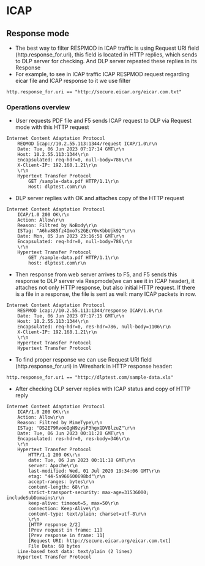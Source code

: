 # ICAP

## Response mode

- The best way to filter RESPMOD in ICAP traffic is using Request URI field (http.response_for.uri), this field is located in HTTP replies, which sends to DLP server for checking. And DLP server repeated these replies in its Response
- For example, to see in ICAP traffic ICAP RESPMOD request regarding eicar file and ICAP response to it we use filter

```text
http.response_for.uri == "http://secure.eicar.org/eicar.com.txt"
```

### Operations overview 

- User requests PDF file and F5 sends ICAP request to DLP via Request mode with this HTTP request

```text
Internet Content Adaptation Protocol
    REQMOD icap://10.2.55.113:1344/request ICAP/1.0\r\n
    Date: Tue, 06 Jun 2023 07:17:14 GMT\r\n
    Host: 10.2.55.113:1344\r\n
    Encapsulated: req-hdr=0, null-body=786\r\n
    X-Client-IP: 192.168.1.21\r\n
    \r\n
    Hypertext Transfer Protocol
        GET /sample-data.pdf HTTP/1.1\r\n
        Host: dlptest.com\r\n
```

- DLP server replies with OK and attaches copy of the HTTP request

```text
Internet Content Adaptation Protocol
    ICAP/1.0 200 OK\r\n
    Action: Allow\r\n
    Reason: Filtred by NoBody\r\n
    ISTag: "A6hv885fz4Imo7s2GEcY0vKbbUjk92"\r\n
    Date: Mon, 05 Jun 2023 23:16:58 GMT\r\n
    Encapsulated: req-hdr=0, null-body=786\r\n
    \r\n
    Hypertext Transfer Protocol
        GET /sample-data.pdf HTTP/1.1\r\n
        host: dlptest.com\r\n
```

- Then response from web server arrives to F5, and F5 sends this response to DLP server via Respmode(we can see it in ICAP header), it attaches not only HTTP response, but also initial HTTP request. If there is a file in a response, the file is sent as well: many ICAP packets in row.

```
Internet Content Adaptation Protocol
    RESPMOD icap://10.2.55.113:1344/response ICAP/1.0\r\n
    Date: Tue, 06 Jun 2023 07:17:15 GMT\r\n
    Host: 10.2.55.113:1344\r\n
    Encapsulated: req-hdr=0, res-hdr=786, null-body=1106\r\n
    X-Client-IP: 192.168.1.21\r\n
    \r\n
    Hypertext Transfer Protocol
    Hypertext Transfer Protocol
```

- To find proper response we can use Request URI field (http.response_for.uri) in Wireshark in HTTP response header:

```
http.response_for.uri == "http://dlptest.com/sample-data.xls"
```

- After checking DLP server replies with ICAP status and copy of HTTP reply

```text
Internet Content Adaptation Protocol
    ICAP/1.0 200 OK\r\n
    Action: Allow\r\n
    Reason: Filtred by MimeType\r\n
    ISTag: "DS2E79RvooIgN9zysF3hgxGDV8lzuZ"\r\n
    Date: Tue, 06 Jun 2023 00:11:20 GMT\r\n
    Encapsulated: res-hdr=0, res-body=346\r\n
    \r\n
    Hypertext Transfer Protocol
        HTTP/1.1 200 OK\r\n
        date: Tue, 06 Jun 2023 00:11:18 GMT\r\n
        server: Apache\r\n
        last-modified: Wed, 01 Jul 2020 19:34:06 GMT\r\n
        etag: "44-5a966600698bd"\r\n
        accept-ranges: bytes\r\n
        content-length: 68\r\n
        strict-transport-security: max-age=31536000; includeSubDomains\r\n
        keep-alive: timeout=5, max=50\r\n
        connection: Keep-Alive\r\n
        content-type: text/plain; charset=utf-8\r\n
        \r\n
        [HTTP response 2/2]
        [Prev request in frame: 11]
        [Prev response in frame: 11]
        [Request URI: http://secure.eicar.org/eicar.com.txt]
        File Data: 68 bytes
    Line-based text data: text/plain (2 lines)
    Hypertext Transfer Protocol

```